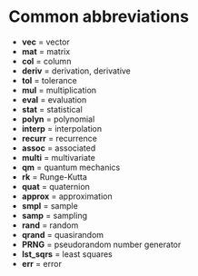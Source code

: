 # Common abbreviations

- **vec** = vector
- **mat** = matrix
- **col** = column
- **deriv** = derivation, derivative
- **tol** = tolerance
- **mul** = multiplication
- **eval** = evaluation
- **stat** = statistical
- **polyn** = polynomial
- **interp** = interpolation
- **recurr** = recurrence
- **assoc** = associated
- **multi** = multivariate
- **qm** = quantum mechanics
- **rk** = Runge-Kutta
- **quat** = quaternion
- **approx** = approximation
- **smpl** = sample
- **samp** = sampling
- **rand** = random
- **qrand** = quasirandom
- **PRNG** = pseudorandom number generator
- **lst_sqrs** = least squares
- **err** = error
